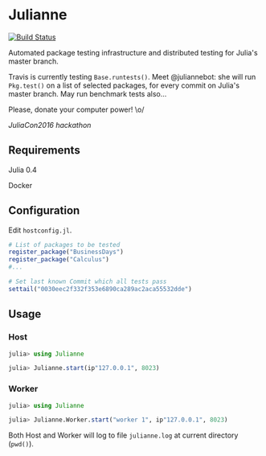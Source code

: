
# Julianne

[![Build Status](https://travis-ci.org/felipenoris/Julianne.jl.svg?branch=master)](https://travis-ci.org/felipenoris/Julianne.jl)

Automated package testing infrastructure and distributed testing for Julia's master branch.

Travis is currently testing `Base.runtests()`. Meet @juliannebot: she will run `Pkg.test()` on a list of selected packages, for every commit on Julia's master branch. May run benchmark tests also...

Please, donate your computer power! \o/

*JuliaCon2016 hackathon*

## Requirements

Julia 0.4

Docker

## Configuration

Edit `hostconfig.jl`. 

```julia
# List of packages to be tested
register_package("BusinessDays")
register_package("Calculus")
#...

# Set last known Commit which all tests pass
settail("0030eec2f332f353e6890ca289ac2aca55532dde")
```
## Usage

### Host

```julia
julia> using Julianne

julia> Julianne.start(ip"127.0.0.1", 8023)
```

### Worker

```julia
julia> using Julianne

julia> Julianne.Worker.start("worker 1", ip"127.0.0.1", 8023)
```

Both Host and Worker will log to file `julianne.log` at current directory (`pwd()`).
